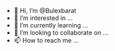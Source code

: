 - 👋 Hi, I’m @Bulexbarat
- 👀 I’m interested in ...
- 🌱 I’m currently learning ...
- 💞️ I’m looking to collaborate on ...
- 📫 How to reach me ...

<!---
Bulexbarat/Bulexbarat is a ✨ special ✨ repository because its `README.md` (this file) appears on your GitHub profile.
You can click the Preview link to take a look at your changes.
--->
